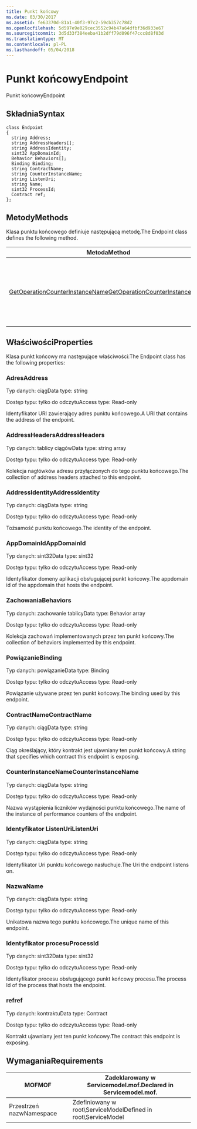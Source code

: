 ```yaml
---
title: Punkt końcowy
ms.date: 03/30/2017
ms.assetid: fe63370d-81a1-40f3-97c2-59cb357c78d2
ms.openlocfilehash: 5d597e9e029cec3552c94b47a64dfbf36d933e67
ms.sourcegitcommit: 3d5d33f384eeba41b2dff79d096f47ccc8d8f03d
ms.translationtype: MT
ms.contentlocale: pl-PL
ms.lasthandoff: 05/04/2018
---
```

# <a name="endpoint"></a><span data-ttu-id="6d716-102">Punkt końcowy</span><span class="sxs-lookup"><span data-stu-id="6d716-102">Endpoint</span></span>
<span data-ttu-id="6d716-103">Punkt końcowy</span><span class="sxs-lookup"><span data-stu-id="6d716-103">Endpoint</span></span>  
  
## <a name="syntax"></a><span data-ttu-id="6d716-104">Składnia</span><span class="sxs-lookup"><span data-stu-id="6d716-104">Syntax</span></span>  
  
```  
class Endpoint  
{  
  string Address;  
  string AddressHeaders[];  
  string AddressIdentity;  
  sint32 AppDomainId;  
  Behavior Behaviors[];  
  Binding Binding;  
  string ContractName;  
  string CounterInstanceName;  
  string ListenUri;  
  string Name;  
  sint32 ProcessId;  
  Contract ref;  
};  
```  
  
## <a name="methods"></a><span data-ttu-id="6d716-105">Metody</span><span class="sxs-lookup"><span data-stu-id="6d716-105">Methods</span></span>  
 <span data-ttu-id="6d716-106">Klasa punktu końcowego definiuje następującą metodę.</span><span class="sxs-lookup"><span data-stu-id="6d716-106">The Endpoint class defines the following method.</span></span>  
  
|<span data-ttu-id="6d716-107">Metoda</span><span class="sxs-lookup"><span data-stu-id="6d716-107">Method</span></span>|<span data-ttu-id="6d716-108">Opis</span><span class="sxs-lookup"><span data-stu-id="6d716-108">Description</span></span>|  
|------------|-----------------|  
|[<span data-ttu-id="6d716-109">GetOperationCounterInstanceName</span><span class="sxs-lookup"><span data-stu-id="6d716-109">GetOperationCounterInstanceName</span></span>](../../../../../docs/framework/wcf/diagnostics/wmi/getoperationcounterinstancename.md)|<span data-ttu-id="6d716-110">Pobiera nazwę wystąpienia licznika wydajności operacji</span><span class="sxs-lookup"><span data-stu-id="6d716-110">Retrieves the operation performance counter instance name</span></span>|  
  
## <a name="properties"></a><span data-ttu-id="6d716-111">Właściwości</span><span class="sxs-lookup"><span data-stu-id="6d716-111">Properties</span></span>  
 <span data-ttu-id="6d716-112">Klasa punkt końcowy ma następujące właściwości:</span><span class="sxs-lookup"><span data-stu-id="6d716-112">The Endpoint class has the following properties:</span></span>  
  
### <a name="address"></a><span data-ttu-id="6d716-113">Adres</span><span class="sxs-lookup"><span data-stu-id="6d716-113">Address</span></span>  
 <span data-ttu-id="6d716-114">Typ danych: ciąg</span><span class="sxs-lookup"><span data-stu-id="6d716-114">Data type: string</span></span>  
  
 <span data-ttu-id="6d716-115">Dostęp typu: tylko do odczytu</span><span class="sxs-lookup"><span data-stu-id="6d716-115">Access type: Read-only</span></span>  
  
 <span data-ttu-id="6d716-116">Identyfikator URI zawierający adres punktu końcowego.</span><span class="sxs-lookup"><span data-stu-id="6d716-116">A URI that contains the address of the endpoint.</span></span>  
  
### <a name="addressheaders"></a><span data-ttu-id="6d716-117">AddressHeaders</span><span class="sxs-lookup"><span data-stu-id="6d716-117">AddressHeaders</span></span>  
 <span data-ttu-id="6d716-118">Typ danych: tablicy ciągów</span><span class="sxs-lookup"><span data-stu-id="6d716-118">Data type: string array</span></span>  
  
 <span data-ttu-id="6d716-119">Dostęp typu: tylko do odczytu</span><span class="sxs-lookup"><span data-stu-id="6d716-119">Access type: Read-only</span></span>  
  
 <span data-ttu-id="6d716-120">Kolekcja nagłówków adresu przyłączonych do tego punktu końcowego.</span><span class="sxs-lookup"><span data-stu-id="6d716-120">The collection of address headers attached to this endpoint.</span></span>  
  
### <a name="addressidentity"></a><span data-ttu-id="6d716-121">AddressIdentity</span><span class="sxs-lookup"><span data-stu-id="6d716-121">AddressIdentity</span></span>  
 <span data-ttu-id="6d716-122">Typ danych: ciąg</span><span class="sxs-lookup"><span data-stu-id="6d716-122">Data type: string</span></span>  
  
 <span data-ttu-id="6d716-123">Dostęp typu: tylko do odczytu</span><span class="sxs-lookup"><span data-stu-id="6d716-123">Access type: Read-only</span></span>  
  
 <span data-ttu-id="6d716-124">Tożsamość punktu końcowego.</span><span class="sxs-lookup"><span data-stu-id="6d716-124">The identity of the endpoint.</span></span>  
  
### <a name="appdomainid"></a><span data-ttu-id="6d716-125">AppDomainId</span><span class="sxs-lookup"><span data-stu-id="6d716-125">AppDomainId</span></span>  
 <span data-ttu-id="6d716-126">Typ danych: sint32</span><span class="sxs-lookup"><span data-stu-id="6d716-126">Data type: sint32</span></span>  
  
 <span data-ttu-id="6d716-127">Dostęp typu: tylko do odczytu</span><span class="sxs-lookup"><span data-stu-id="6d716-127">Access type: Read-only</span></span>  
  
 <span data-ttu-id="6d716-128">Identyfikator domeny aplikacji obsługującej punkt końcowy.</span><span class="sxs-lookup"><span data-stu-id="6d716-128">The appdomain id of the appdomain that hosts the endpoint.</span></span>  
  
### <a name="behaviors"></a><span data-ttu-id="6d716-129">Zachowania</span><span class="sxs-lookup"><span data-stu-id="6d716-129">Behaviors</span></span>  
 <span data-ttu-id="6d716-130">Typ danych: zachowanie tablicy</span><span class="sxs-lookup"><span data-stu-id="6d716-130">Data type: Behavior array</span></span>  
  
 <span data-ttu-id="6d716-131">Dostęp typu: tylko do odczytu</span><span class="sxs-lookup"><span data-stu-id="6d716-131">Access type: Read-only</span></span>  
  
 <span data-ttu-id="6d716-132">Kolekcja zachowań implementowanych przez ten punkt końcowy.</span><span class="sxs-lookup"><span data-stu-id="6d716-132">The collection of behaviors implemented by this endpoint.</span></span>  
  
### <a name="binding"></a><span data-ttu-id="6d716-133">Powiązanie</span><span class="sxs-lookup"><span data-stu-id="6d716-133">Binding</span></span>  
 <span data-ttu-id="6d716-134">Typ danych: powiązanie</span><span class="sxs-lookup"><span data-stu-id="6d716-134">Data type: Binding</span></span>  
  
 <span data-ttu-id="6d716-135">Dostęp typu: tylko do odczytu</span><span class="sxs-lookup"><span data-stu-id="6d716-135">Access type: Read-only</span></span>  
  
 <span data-ttu-id="6d716-136">Powiązanie używane przez ten punkt końcowy.</span><span class="sxs-lookup"><span data-stu-id="6d716-136">The binding used by this endpoint.</span></span>  
  
### <a name="contractname"></a><span data-ttu-id="6d716-137">ContractName</span><span class="sxs-lookup"><span data-stu-id="6d716-137">ContractName</span></span>  
 <span data-ttu-id="6d716-138">Typ danych: ciąg</span><span class="sxs-lookup"><span data-stu-id="6d716-138">Data type: string</span></span>  
  
 <span data-ttu-id="6d716-139">Dostęp typu: tylko do odczytu</span><span class="sxs-lookup"><span data-stu-id="6d716-139">Access type: Read-only</span></span>  
  
 <span data-ttu-id="6d716-140">Ciąg określający, który kontrakt jest ujawniany ten punkt końcowy.</span><span class="sxs-lookup"><span data-stu-id="6d716-140">A string that specifies which contract this endpoint is exposing.</span></span>  
  
### <a name="counterinstancename"></a><span data-ttu-id="6d716-141">CounterInstanceName</span><span class="sxs-lookup"><span data-stu-id="6d716-141">CounterInstanceName</span></span>  
 <span data-ttu-id="6d716-142">Typ danych: ciąg</span><span class="sxs-lookup"><span data-stu-id="6d716-142">Data type: string</span></span>  
  
 <span data-ttu-id="6d716-143">Dostęp typu: tylko do odczytu</span><span class="sxs-lookup"><span data-stu-id="6d716-143">Access type: Read-only</span></span>  
  
 <span data-ttu-id="6d716-144">Nazwa wystąpienia liczników wydajności punktu końcowego.</span><span class="sxs-lookup"><span data-stu-id="6d716-144">The name of the instance of performance counters of the endpoint.</span></span>  
  
### <a name="listenuri"></a><span data-ttu-id="6d716-145">Identyfikator ListenUri</span><span class="sxs-lookup"><span data-stu-id="6d716-145">ListenUri</span></span>  
 <span data-ttu-id="6d716-146">Typ danych: ciąg</span><span class="sxs-lookup"><span data-stu-id="6d716-146">Data type: string</span></span>  
  
 <span data-ttu-id="6d716-147">Dostęp typu: tylko do odczytu</span><span class="sxs-lookup"><span data-stu-id="6d716-147">Access type: Read-only</span></span>  
  
 <span data-ttu-id="6d716-148">Identyfikator Uri punktu końcowego nasłuchuje.</span><span class="sxs-lookup"><span data-stu-id="6d716-148">The Uri the endpoint listens on.</span></span>  
  
### <a name="name"></a><span data-ttu-id="6d716-149">Nazwa</span><span class="sxs-lookup"><span data-stu-id="6d716-149">Name</span></span>  
 <span data-ttu-id="6d716-150">Typ danych: ciąg</span><span class="sxs-lookup"><span data-stu-id="6d716-150">Data type: string</span></span>  
  
 <span data-ttu-id="6d716-151">Dostęp typu: tylko do odczytu</span><span class="sxs-lookup"><span data-stu-id="6d716-151">Access type: Read-only</span></span>  
  
 <span data-ttu-id="6d716-152">Unikatowa nazwa tego punktu końcowego.</span><span class="sxs-lookup"><span data-stu-id="6d716-152">The unique name of this endpoint.</span></span>  
  
### <a name="processid"></a><span data-ttu-id="6d716-153">Identyfikator procesu</span><span class="sxs-lookup"><span data-stu-id="6d716-153">ProcessId</span></span>  
 <span data-ttu-id="6d716-154">Typ danych: sint32</span><span class="sxs-lookup"><span data-stu-id="6d716-154">Data type: sint32</span></span>  
  
 <span data-ttu-id="6d716-155">Dostęp typu: tylko do odczytu</span><span class="sxs-lookup"><span data-stu-id="6d716-155">Access type: Read-only</span></span>  
  
 <span data-ttu-id="6d716-156">Identyfikator procesu obsługującego punkt końcowy procesu.</span><span class="sxs-lookup"><span data-stu-id="6d716-156">The process Id of the process that hosts the endpoint.</span></span>  
  
### <a name="ref"></a><span data-ttu-id="6d716-157">ref</span><span class="sxs-lookup"><span data-stu-id="6d716-157">ref</span></span>  
 <span data-ttu-id="6d716-158">Typ danych: kontraktu</span><span class="sxs-lookup"><span data-stu-id="6d716-158">Data type: Contract</span></span>  
  
 <span data-ttu-id="6d716-159">Dostęp typu: tylko do odczytu</span><span class="sxs-lookup"><span data-stu-id="6d716-159">Access type: Read-only</span></span>  
  
 <span data-ttu-id="6d716-160">Kontrakt ujawniany jest ten punkt końcowy.</span><span class="sxs-lookup"><span data-stu-id="6d716-160">The contract this endpoint is exposing.</span></span>  
  
## <a name="requirements"></a><span data-ttu-id="6d716-161">Wymagania</span><span class="sxs-lookup"><span data-stu-id="6d716-161">Requirements</span></span>  
  
|<span data-ttu-id="6d716-162">MOF</span><span class="sxs-lookup"><span data-stu-id="6d716-162">MOF</span></span>|<span data-ttu-id="6d716-163">Zadeklarowany w Servicemodel.mof.</span><span class="sxs-lookup"><span data-stu-id="6d716-163">Declared in Servicemodel.mof.</span></span>|  
|---------|-----------------------------------|  
|<span data-ttu-id="6d716-164">Przestrzeń nazw</span><span class="sxs-lookup"><span data-stu-id="6d716-164">Namespace</span></span>|<span data-ttu-id="6d716-165">Zdefiniowany w root\ServiceModel</span><span class="sxs-lookup"><span data-stu-id="6d716-165">Defined in root\ServiceModel</span></span>|
